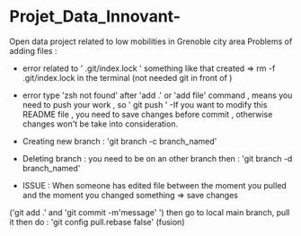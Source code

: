 # Projet_Data_Innovant-
Open data project related to low mobilities in Grenoble city area 
Problems of adding files : 

- error related to ' .git/index.lock ' something like that created =>  rm -f .git/index.lock in the terminal (not needed git in front of )
- error type 'zsh not found' after 'add .' or 'add file' command , means you need to push your work , so ' git push '
-If you want to modify this README file , you need to save changes before commit , otherwise changes won't be take into consideration. 


- Creating new branch : 'git branch -c branch_named' 
- Deleting branch : you need to be on an other branch then : 'git branch -d branch_named' 

- ISSUE : When someone has edited file between the moment you pulled and the moment you changed something => save changes 

('git add .' and 'git commit -m'message' ') then go to local main branch, pull it then do : 'git config pull.rebase false' (fusion)